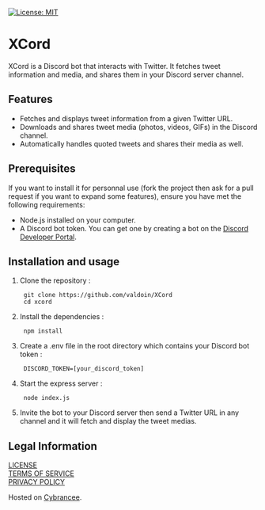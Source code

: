 [![License: MIT](https://img.shields.io/badge/License-MIT-yellow.svg)](./LICENSE)

# XCord

XCord is a Discord bot that interacts with Twitter. It fetches tweet information and media, and shares them in your Discord server channel.

## Features

- Fetches and displays tweet information from a given Twitter URL.
- Downloads and shares tweet media (photos, videos, GIFs) in the Discord channel.
- Automatically handles quoted tweets and shares their media as well.

## Prerequisites

If you want to install it for personnal use (fork the project then ask for a pull request if you want to expand some features), ensure you have met the following requirements:

- Node.js installed on your computer.
- A Discord bot token. You can get one by creating a bot on the [Discord Developer Portal](https://discord.com/developers/applications).

## Installation and usage

1. Clone the repository : 
    
    	git clone https://github.com/valdoin/XCord
    	cd xcord

2. Install the dependencies : 
    	
        npm install

3. Create a .env file in the root directory which contains your Discord bot token :

        DISCORD_TOKEN=[your_discord_token]

4. Start the express server :

        node index.js

5. Invite the bot to your Discord server then send a Twitter URL in any channel and it will fetch and display the tweet medias.

## Legal Information
 
[LICENSE](./LICENSE)  
[TERMS OF SERVICE](./TOS.md)  
[PRIVACY POLICY](./PRIVACY%20POLICY.md)

Hosted on [Cybrancee](https://cybrancee.com/). 
